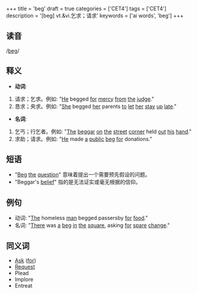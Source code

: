 +++
title = 'beg'
draft = true
categories = ['CET4']
tags = ['CET4']
description = '[beg] vt.&vi.乞求；请求'
keywords = ['ai words', 'beg']
+++

## 读音
/[beg](/post/beg/)/

## 释义
- **动词**:
1. 请求；乞求。例如: "[He](/post/he/) begged [for](/post/for/) [mercy](/post/mercy/) [from](/post/from/) [the](/post/the/) [judge](/post/judge/)."
2. 恳求；央求。例如: "[She](/post/she/) begged [her](/post/her/) parents [to](/post/to/) [let](/post/let/) [her](/post/her/) [stay](/post/stay/) [up](/post/up/) [late](/post/late/)."

- **名词**:
1. 乞丐；行乞者。例如: "[The](/post/the/) [beggar](/post/beggar/) [on](/post/on/) [the](/post/the/) [street](/post/street/) [corner](/post/corner/) held [out](/post/out/) [his](/post/his/) [hand](/post/hand/)."
2. 求助；请求。例如: "[He](/post/he/) made [a](/post/a/) [public](/post/public/) [beg](/post/beg/) [for](/post/for/) donations."

## 短语
- "[Beg](/post/beg/) [the](/post/the/) [question](/post/question/)" 意味着提出一个需要预先假设的问题。
- "Beggar's [belief](/post/belief/)" 指的是无法证实或毫无根据的信仰。

## 例句
- 动词: "[The](/post/the/) homeless [man](/post/man/) begged passersby [for](/post/for/) [food](/post/food/)."
- 名词: "[There](/post/there/) was [a](/post/a/) [beg](/post/beg/) [in](/post/in/) [the](/post/the/) [square](/post/square/), asking [for](/post/for/) [spare](/post/spare/) [change](/post/change/)."

## 同义词
- [Ask](/post/ask/) ([for](/post/for/))
- [Request](/post/request/)
- Plead
- Implore
- Entreat
